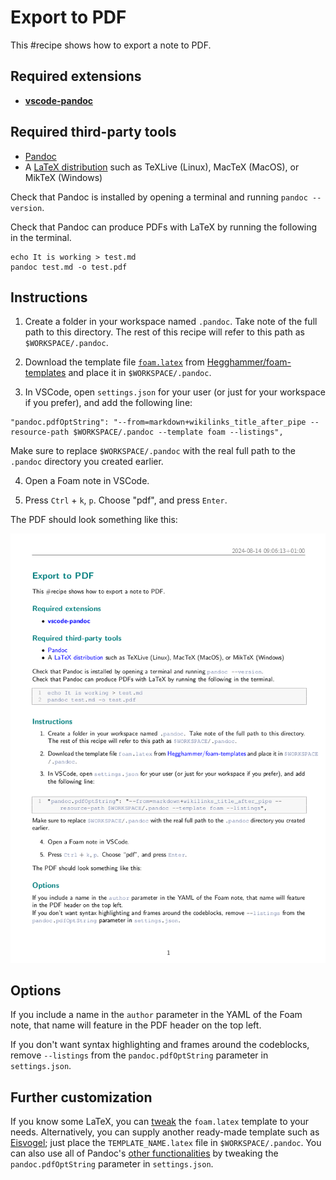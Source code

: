 # Export to PDF

This #recipe shows how to export a note to PDF.

## Required extensions

- **[vscode-pandoc](https://marketplace.visualstudio.com/items?itemName=chrischinchilla.vscode-pandoc)**

## Required third-party tools

- [Pandoc](https://pandoc.org/installing.html)
- A [LaTeX distribution](https://www.latex-project.org/get/) such as TeXLive (Linux), MacTeX (MacOS), or MikTeX (Windows)

Check that Pandoc is installed by opening a terminal and running `pandoc --version`.

Check that Pandoc can produce PDFs with LaTeX by running the following in the terminal.

```
echo It is working > test.md
pandoc test.md -o test.pdf
```

## Instructions

1. Create a folder in your workspace named `.pandoc`. Take note of the full path to this directory. The rest of this recipe will refer to this path as `$WORKSPACE/.pandoc`.

2. Download the template file [`foam.latex`](https://raw.githubusercontent.com/Hegghammer/foam-templates/main/foam.latex) from [Hegghammer/foam-templates](https://github.com/Hegghammer/foam-templates) and place it in `$WORKSPACE/.pandoc`.

3. In VSCode, open `settings.json` for your user (or just for your workspace if you prefer), and add the following line:

```
"pandoc.pdfOptString": "--from=markdown+wikilinks_title_after_pipe --resource-path $WORKSPACE/.pandoc --template foam --listings",
```

Make sure to replace `$WORKSPACE/.pandoc` with the real full path to the `.pandoc` directory you created earlier.

4. Open a Foam note in VSCode.

5. Press `Ctrl` + `k`, `p`. Choose "pdf", and press `Enter`.

The PDF should look something like this:

![Sample PDF output](../assets/images/pdf_output.png)

## Options

If you include a name in the `author` parameter in the YAML of the Foam note, that name will feature in the PDF header on the top left.

If you don't want syntax highlighting and frames around the codeblocks, remove `--listings` from the `pandoc.pdfOptString` parameter in `settings.json`.

## Further customization

If you know some LaTeX, you can [tweak](https://bookdown.org/yihui/rmarkdown-cookbook/latex-template.html) the `foam.latex` template to your needs. Alternatively, you can supply another ready-made template such as [Eisvogel](https://github.com/Wandmalfarbe/pandoc-latex-template); just place the `TEMPLATE_NAME.latex` file in `$WORKSPACE/.pandoc`. You can also use all of Pandoc's [other functionalities](https://learnbyexample.github.io/customizing-pandoc/) by tweaking the `pandoc.pdfOptString` parameter in `settings.json`.
